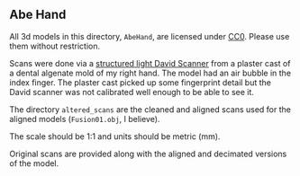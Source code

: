 Abe Hand
---

All 3d models in this directory, `AbeHand`, are licensed under [CC0](https://creativecommons.org/publicdomain/zero/1.0/).  Please use them without restriction.

Scans were done via a [structured light David Scanner](http://www8.hp.com/us/en/campaign/3Dscanner/overview.html) from a plaster cast of a dental algenate mold of my right hand.  The model had an air bubble in the index finger.  The plaster cast picked up some fingerprint detail but the David scanner was not calibrated well enough to be able to see it.

The directory `altered_scans` are the cleaned and aligned scans used for the aligned models (`Fusion01.obj`, I believe).

The scale should be 1:1 and units should be metric (mm).

Original scans are provided along with the aligned and decimated versions of the model.
